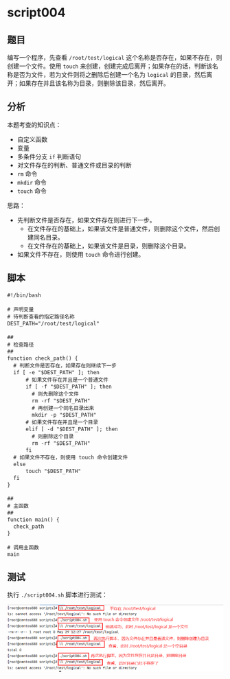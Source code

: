 # script004
## 题目

编写一个程序，先查看 `/root/test/logical` 这个名称是否存在，如果不存在，则创建一个文件。使用 `touch` 来创建，创建完成后离开；如果存在的话，判断该名称是否为文件，若为文件则将之删除后创建一个名为 `logical` 的目录，然后离开；如果存在并且该名称为目录，则删除该目录，然后离开。





## 分析

本题考查的知识点：

- 自定义函数
- 变量
- 多条件分支 `if` 判断语句
- 对文件存在的判断、普通文件或目录的判断
- `rm` 命令
- `mkdir` 命令
- `touch` 命令

思路：

- 先判断文件是否存在，如果文件存在则进行下一步。
  - 在文件存在的基础上，如果该文件是普通文件，则删除这个文件，然后创建同名目录。
  - 在文件存在的基础上，如果该文件是目录，则删除这个目录。
- 如果文件不存在，则使用 `touch` 命令进行创建。





## 脚本

```shell
#!/bin/bash

# 声明变量
# 待判断查看的指定路径名称
DEST_PATH="/root/test/logical"

##
# 检查路径
##
function check_path() {
  # 判断文件是否存在，如果存在则继续下一步
  if [ -e "$DEST_PATH" ]; then
      # 如果文件存在并且是一个普通文件
      if [ -f "$DEST_PATH" ]; then
        # 则先删除这个文件
        rm -rf "$DEST_PATH"
        # 再创建一个同名目录出来
        mkdir -p "$DEST_PATH"
      # 如果文件存在并且是一个目录
      elif [ -d "$DEST_PATH" ]; then
        # 则删除这个目录
        rm -rf "$DEST_PATH"
      fi
  # 如果文件不存在，则使用 touch 命令创建文件
  else
      touch "$DEST_PATH"
  fi
}

##
# 主函数
##
function main() {
  check_path
}

# 调用主函数
main
```





## 测试

执行 `./script004.sh` 脚本进行测试：

![image-20220529123027018](image-script004/image-20220529123027018.png)

